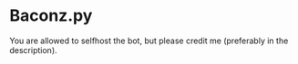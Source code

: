 # Baconz.py
 
You are allowed to selfhost the bot, but please credit me (preferably in the description).